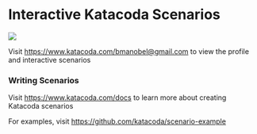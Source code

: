 # Interactive Katacoda Scenarios

[![](http://shields.katacoda.com/katacoda/bmanobel@gmail.com/count.svg)](https://www.katacoda.com/bmanobel@gmail.com "Get your profile on Katacoda.com")

Visit https://www.katacoda.com/bmanobel@gmail.com to view the profile and interactive scenarios

### Writing Scenarios
Visit https://www.katacoda.com/docs to learn more about creating Katacoda scenarios

For examples, visit https://github.com/katacoda/scenario-example
